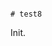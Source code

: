                                                                                                                                                                                                                                                                                 # test8

Init.
